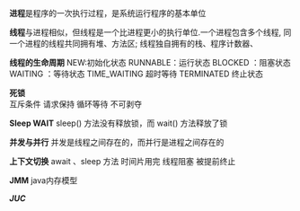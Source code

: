 **进程**是程序的一次执行过程，是系统运行程序的基本单位

**线程**与进程相似，但线程是一个比进程更小的执行单位.一个进程包含多个线程, 同一个进程的线程共同拥有堆、方法区; 线程独自拥有的栈、程序计数器、

**线程的生命周期** 
NEW:初始化状态  RUNNABLE：运行状态   BLOCKED ：阻塞状态  WAITING ：等待状态  TIME_WAITING 超时等待  TERMINATED 终止状态

**死锁**    
互斥条件    请求保持  循环等待  不可剥夺

**Sleep WAIT**
sleep() 方法没有释放锁，而 wait() 方法释放了锁   

**并发与并行**
并发是线程之间存在的，而并行是进程之间存在的

**上下文切换**
await 、sleep 方法
时间片用完
线程阻塞
被提前终止



**JMM**
java内存模型






***JUC***

